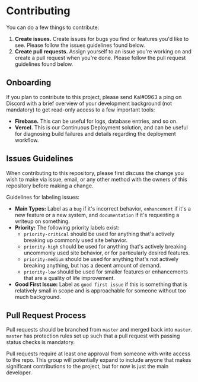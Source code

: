 # Contributing

You can do a few things to contribute:

1. **Create issues.** Create issues for bugs you find or features you'd like to see. Please follow the issues guidelines
   found below.
2. **Create pull requests.** Assign yourself to an issue you're working on and create a pull request when you're done.
   Please follow the pull request guidelines found below.

## Onboarding

If you plan to contribute to this project, please send Kal#0963 a ping on Discord with a brief overview of your
development background (not mandatory) to get read-only access to a few important tools:

- **Firebase.** This can be useful for logs, database entries, and so on.
- **Vercel.** This is our Continuous Deployment solution, and can be useful for diagnosing build failures and details
  regarding the deployment workflow.

## Issues Guidelines

When contributing to this repository, please first discuss the change you wish to make via issue,
email, or any other method with the owners of this repository before making a change.

Guidelines for labeling issues:

- **Main Types:** Label as a `bug` if it's incorrect behavior, `enhancement` if it's a new feature or a new system,
  and `documentation` if it's requesting a writeup on something.
- **Priority:** The following priority labels exist:
    - `priority-critical` should be used for anything that's actively breaking up commonly used site behavior.
    - `priority-high` should be used for anything that's actively breaking uncommonly used site behavior, or for
      particularly desired features.
    - `priority-medium` should be used for anything that's not actively breaking anything, but has a decent amount of
      demand.
    - `priority-low` should be used for smaller features or enhancements that are a quality of life
      improvement.
- **Good First Issue:** Label as `good first issue` if this is something that is relatively small in scope and is
  approachable for someone without too much background.

## Pull Request Process

Pull requests should be branched from `master` and merged back into `master`. `master` has protection rules set up such
that a pull request with passing status checks is mandatory.

Pull requests require at least one approval from someone with write access to the repo. This group will potentially
expand to include anyone that makes significant contributions to the project, but for now is just the main developer.